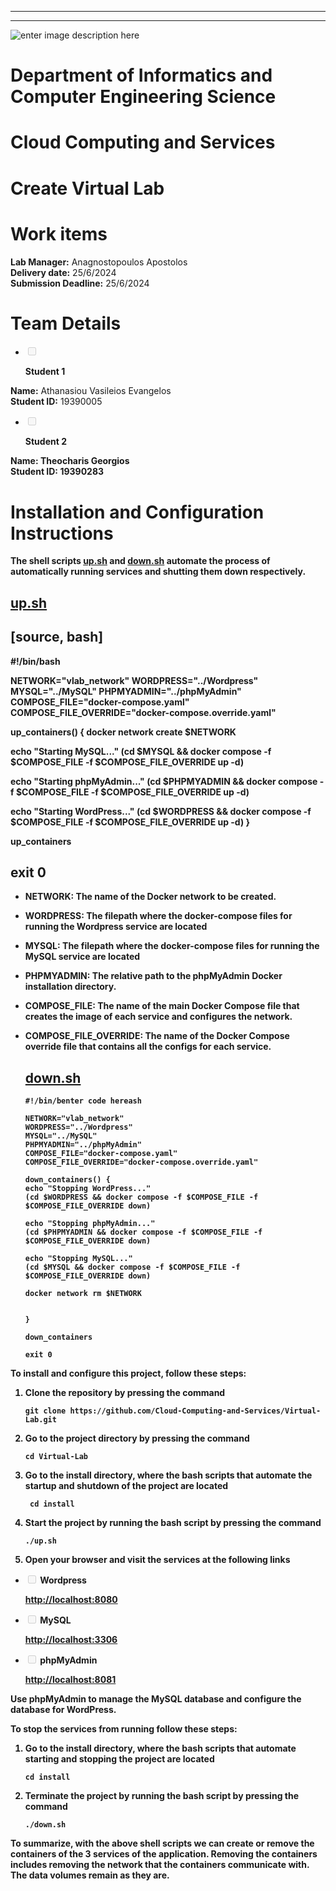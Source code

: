 
---


---

<p><img src="https://upload.wikimedia.org/wikipedia/commons/thumb/a/a5/Flag_of_the_United_Kingdom_%281-2%29.svg/255px-Flag_of_the_United_Kingdom_%281-2%29.svg.png" alt="enter image description here"></p>
<h1 id="department-engineering-informatics-and-computers">Department of Informatics and Computer Engineering Science</h1>
<h1 id="cloud-computing-and-services">Cloud Computing and Services</h1>
<h1 id="create-virtual-lab">Create Virtual Lab</h1>
<h1 id="work-items">Work items</h1>
<p><strong>Lab Manager:</strong> Anagnostopoulos Apostolos<br>
<strong>Delivery date:</strong> 25/6/2024<br>
<strong>Submission Deadline:</strong> 25/6/2024</p>
<h1 id="team-elements">Team Details</h1>
<ul>
<li class="task-list-item"><input type="checkbox" class="task-list-item-checkbox" disabled=""> 

<strong>Student 1</strong></li>
</ul>
<p><strong>Name:</strong> Athanasiou Vasileios Evangelos<br>
<strong>Student ID:</strong> 19390005</p> <strong>
<ul>
<li class="task-list-item"><input type="checkbox" class="task-list-item-checkbox" disabled=""> 

<strong>Student 2</strong></li>
</ul>
<p><strong>Name:</strong> Theocharis Georgios<br>
<strong>Student ID:</strong> 19390283</p> <strong>
<h1 id="installation-and-configuration instructions">Installation and Configuration Instructions</h1>
<p>The shell scripts <a href="http://up.sh">up.sh</a> and <a href="http://down.sh">down.sh</a> automate the process of automatically running services and shutting them down respectively.</p>
<h2 id="up.sh"><a href="http://up.sh">up.sh</a></h2>

[source, bash]  
----
#!/bin/bash


NETWORK="vlab_network"
WORDPRESS="../Wordpress"
MYSQL="../MySQL"
PHPMYADMIN="../phpMyAdmin"
COMPOSE_FILE="docker-compose.yaml"
COMPOSE_FILE_OVERRIDE="docker-compose.override.yaml"

up_containers() {
docker network create $NETWORK 

echo "Starting MySQL..."
(cd $MYSQL &amp;&amp; docker compose -f $COMPOSE_FILE -f $COMPOSE_FILE_OVERRIDE up -d)

echo "Starting phpMyAdmin..."
(cd $PHPMYADMIN &amp;&amp; docker compose -f $COMPOSE_FILE -f $COMPOSE_FILE_OVERRIDE up -d)

echo "Starting WordPress..."
(cd $WORDPRESS &amp;&amp; docker compose -f $COMPOSE_FILE -f $COMPOSE_FILE_OVERRIDE up -d)
}

up_containers

exit 0
---
<ul>
<li>
<p><strong>NETWORK:</strong> The name of the Docker network to be created.</p>
</li>
<li>
<p><strong>WORDPRESS:</strong> The filepath where the docker-compose files for running the Wordpress service are located</p>
</li>
<li>
<p><strong>MYSQL:</strong> The filepath where the docker-compose files for running the MySQL service are located</p> </p>
</li>
<li>
<p><strong>PHPMYADMIN:</strong> The relative path to the phpMyAdmin Docker installation directory.</p>
</li>
<li>
<p><strong>COMPOSE_FILE:</strong> The name of the main Docker Compose file that creates the image of each service and configures the network.</p>
</li>
<li>
<p><strong>COMPOSE_FILE_OVERRIDE:</strong> The name of the Docker Compose override file that contains all the configs for each service.</p>


<h2 id="down.sh"><a href="http://down.sh">down.sh</a></h2>

<pre><code>#!/bin/benter code hereash

NETWORK="vlab_network"
WORDPRESS="../Wordpress"
MYSQL="../MySQL"
PHPMYADMIN="../phpMyAdmin"
COMPOSE_FILE="docker-compose.yaml"
COMPOSE_FILE_OVERRIDE="docker-compose.override.yaml"

down_containers() {
echo "Stopping WordPress..."
(cd $WORDPRESS &amp;&amp; docker compose -f $COMPOSE_FILE -f $COMPOSE_FILE_OVERRIDE down)

echo "Stopping phpMyAdmin..."
(cd $PHPMYADMIN &amp;&amp; docker compose -f $COMPOSE_FILE -f $COMPOSE_FILE_OVERRIDE down)

echo "Stopping MySQL..."
(cd $MYSQL &amp;&amp; docker compose -f $COMPOSE_FILE -f $COMPOSE_FILE_OVERRIDE down)

docker network rm $NETWORK 


}

down_containers

exit 0
</code></pre>
</li>
</ul>
<p>To install and configure this project, follow these steps:</p>
<ol>
<li>
<p>Clone the repository by pressing the command</p>
<pre><code>git clone https://github.com/Cloud-Computing-and-Services/Virtual-Lab.git
</code></pre>
</li>
<li>
<p>Go to the project directory by pressing the command</p>
<pre><code>cd Virtual-Lab
</code></pre>
</li>
<li>
<p>Go to the <strong>install</strong> directory, where the bash scripts that automate the startup and shutdown of the project are located</p>
<pre><code> cd install
</code></pre>
</li>
<li>
<p>Start the project by running the bash script by pressing the command</p>
<pre><code>./up.sh
</code></pre>
</li>
<li>
<p>Open your browser and visit the services at the following links</p>
</li>
</ol>
<ul>
<li class="task-list-item">
<p><input type="checkbox" class="task-list-item-checkbox" disabled=""> <strong>Wordpress</strong></p>
<p><a href="http://localhost:8080">http://localhost:8080</a></p>
</li>
<li class="task-list-item">
<p><input type="checkbox" class="task-list-item-checkbox" disabled=""> <strong>MySQL</strong></p>
<p><a href="http://localhost:3306">http://localhost:3306</a></p>
</li>
<li class="task-list-item">
<p><input type="checkbox" class="task-list-item-checkbox" disabled=""> <strong>phpMyAdmin</strong></p>
<p><a href="http://localhost:8081">http://localhost:8081</a></p>
</li>
</ul>
<p>Use phpMyAdmin to manage the MySQL database and configure the database for WordPress.</p>
<p>To stop the services from running follow these steps:</p>
<ol>
<li>
<p>Go to the <strong>install</strong> directory, where the bash scripts that automate starting and stopping the project are located</p>
<pre><code>cd install
</code></pre>
</li>
<li>
<p>Terminate the project by running the bash script by pressing the command</p>
<pre><code>./down.sh
</code></pre>
</li>
</ol>
<p>To summarize, with the above shell scripts we can create or remove the containers of the 3 services of the application. Removing the containers includes removing the network that the containers communicate with. The data volumes remain as they are.</p>


<!--stackedit_data:
eyJoaXN0b3J5IjpbMTYwNjMzMTE1MCwtMzE4MDU0NTY4XX0=
-->